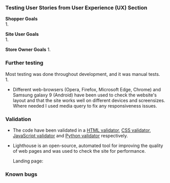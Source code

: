 ### Testing User Stories from User Experience (UX) Section
**Shopper Goals**    
1. 
 
**Site User Goals**   
1. 

**Store Owner Goals**
1. 

### Further testing    
Most testing was done throughout development, and it was manual tests.   
1. 


* Different web-browsers (Opera, Firefox, Microsoft Edge, Chrome) and Samsung galaxy 9 (Android) have been used to check the website's 
    layout and that the site works well on different devices and screensizes. Where needed I used media query to fix any responsiveness issues.


### Validation 

* The code have been validated in a [HTML validator](https://validator.w3.org/#validate_by_input), [CSS validator](https://jigsaw.w3.org/css-validator/#validate_by_input), 
    [JavaScript validator](https://jshint.com/) and [Python validator](http://pep8online.com/) respectively.

* Lighthouse is an open-source, automated tool for improving the quality of web pages and was used to check the site for performance.
    
    Landing page:
    ![]()

    
### Known bugs